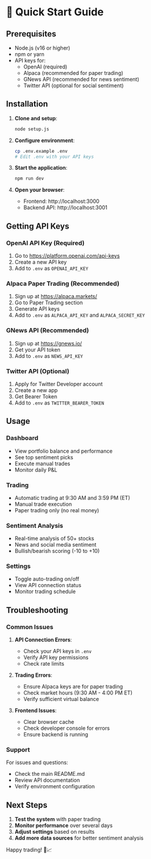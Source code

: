 # 🚀 Quick Start Guide

## Prerequisites

- Node.js (v16 or higher)
- npm or yarn
- API keys for:
  - OpenAI (required)
  - Alpaca (recommended for paper trading)
  - GNews API (recommended for news sentiment)
  - Twitter API (optional for social sentiment)

## Installation

1. **Clone and setup**:
   ```bash
   node setup.js
   ```

2. **Configure environment**:
   ```bash
   cp .env.example .env
   # Edit .env with your API keys
   ```

3. **Start the application**:
   ```bash
   npm run dev
   ```

4. **Open your browser**:
   - Frontend: http://localhost:3000
   - Backend API: http://localhost:3001

## Getting API Keys

### OpenAI API Key (Required)
1. Go to https://platform.openai.com/api-keys
2. Create a new API key
3. Add to `.env` as `OPENAI_API_KEY`

### Alpaca Paper Trading (Recommended)
1. Sign up at https://alpaca.markets/
2. Go to Paper Trading section
3. Generate API keys
4. Add to `.env` as `ALPACA_API_KEY` and `ALPACA_SECRET_KEY`

### GNews API (Recommended)
1. Sign up at https://gnews.io/
2. Get your API token
3. Add to `.env` as `NEWS_API_KEY`

### Twitter API (Optional)
1. Apply for Twitter Developer account
2. Create a new app
3. Get Bearer Token
4. Add to `.env` as `TWITTER_BEARER_TOKEN`

## Usage

### Dashboard
- View portfolio balance and performance
- See top sentiment picks
- Execute manual trades
- Monitor daily P&L

### Trading
- Automatic trading at 9:30 AM and 3:59 PM (ET)
- Manual trade execution
- Paper trading only (no real money)

### Sentiment Analysis
- Real-time analysis of 50+ stocks
- News and social media sentiment
- Bullish/bearish scoring (-10 to +10)

### Settings
- Toggle auto-trading on/off
- View API connection status
- Monitor trading schedule

## Troubleshooting

### Common Issues

1. **API Connection Errors**:
   - Check your API keys in `.env`
   - Verify API key permissions
   - Check rate limits

2. **Trading Errors**:
   - Ensure Alpaca keys are for paper trading
   - Check market hours (9:30 AM - 4:00 PM ET)
   - Verify sufficient virtual balance

3. **Frontend Issues**:
   - Clear browser cache
   - Check developer console for errors
   - Ensure backend is running

### Support

For issues and questions:
- Check the main README.md
- Review API documentation
- Verify environment configuration

## Next Steps

1. **Test the system** with paper trading
2. **Monitor performance** over several days
3. **Adjust settings** based on results
4. **Add more data sources** for better sentiment analysis

Happy trading! 🎯📈